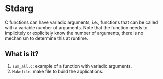 # Stdarg

C functions can have variadic arguments, i.e., functions that can be called with
a variable number of arguments.  Note that the function needs to implicitely or
explicitely know the number of arguments, there is no mechanism to determine this
at runtime.


## What is it?

1. `sum_all.c`: example of a function with variadic arguments.
1. `Makefile`: make file to build the applications.
